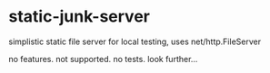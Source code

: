 static-junk-server
==================

simplistic static file server for local testing, uses net/http.FileServer

no features. not supported. no tests. look further...